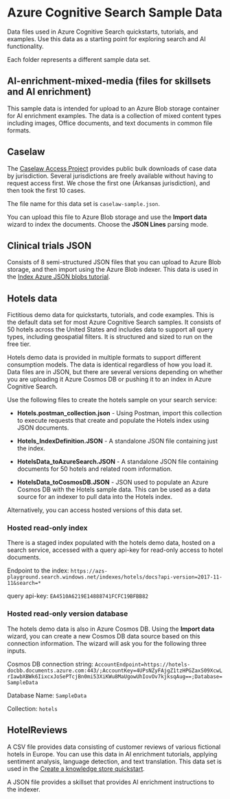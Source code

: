 # Azure Cognitive Search Sample Data

Data files used in Azure Cognitive Search quickstarts, tutorials, and examples. Use this data as a starting point for exploring search and AI functionality.

Each folder represents a different sample data set.

## AI-enrichment-mixed-media (files for skillsets and AI enrichment)

This sample data is intended for upload to an Azure Blob storage container for AI enrichment examples. The data is a collection of mixed content types including images, Office documents, and text documents in common file formats.

## Caselaw 

The [Caselaw Access Project](https://case.law/bulk/download/) provides public bulk downloads of case data by jurisdiction. Several jurisdictions are freely available without having to request access first. We chose the first one (Arkansas jurisdiction), and then took the first 10 cases.

The file name for this data set is `caselaw-sample.json`.

You can upload this file to Azure Blob storage and use the **Import data** wizard to index the documents. Choose the **JSON Lines** parsing mode.

## Clinical trials JSON

Consists of 8 semi-structured JSON files that you can upload to Azure Blob storage, and then import using the Azure Blob indexer. This data is used in the [Index Azure JSON blobs tutorial](https://docs.microsoft.com/azure/search/search-semi-structured-data).

## Hotels data

Fictitious demo data for quickstarts, tutorials, and code examples. This is the default data set for most Azure Cognitive Search samples. It consists of 50 hotels across the United States and includes data to support all query types, including geospatial filters. It is structured and sized to run on the free tier.

Hotels demo data is provided in multiple formats to support different consumption models. The data is identical regardless of how you load it. Data files are in JSON, but there are several versions depending on whether you are uploading it Azure Cosmos DB or pushing it to an index in Azure Cognitive Search. 

Use the following files to create the hotels sample on your search service:

+ **Hotels.postman_collection.json** - Using Postman, import this collection to execute requests that create and populate the Hotels index using JSON documents.

+ **Hotels_IndexDefinition.JSON** - A standalone JSON file containing just the index. 

+ **HotelsData_toAzureSearch.JSON** - A standalone JSON file containing documents for 50 hotels and related room information.

+ **HotelsData_toCosmosDB.JSON** - JSON used to populate an Azure Cosmos DB with the Hotels sample data.  This can be used as a data source for an indexer to pull data into the Hotels index.

Alternatively, you can access hosted versions of this data set. 

### Hosted read-only index

There is a staged index populated with the hotels demo data, hosted on a search service, accessed with a query api-key for read-only access to hotel documents.

Endpoint to the index: `https://azs-playground.search.windows.net/indexes/hotels/docs?api-version=2017-11-11&search=*`

query api-key: `EA4510A6219E14888741FCFC19BFBB82`

### Hosted read-only version database

The hotels demo data is also in Azure Cosmos DB. Using the **Import data** wizard, you can create a new Cosmos DB data source based on this connection information. The wizard will ask you for the following three inputs.

Cosmos DB connection string: `AccountEndpoint=https://hotels-docbb.documents.azure.com:443/;AccountKey=4UPsNZyFAjgZ1tzHPGZaxS09XcwLrIawbXBWk6IixcxJoSePTcjBn0mi53XiKWu8MaUgowUhIovOv7kjksqAug==;Database=SampleData`

Database Name: `SampleData`

Collection: `hotels`

## HotelReviews

A CSV file provides data consisting of customer reviews of various fictional hotels in Europe. You can use this data in AI enrichment tutorials, applying sentiment analysis, language detection, and text translation. This data set is used in the [Create a knowledge store quickstart](https://docs.microsoft.com/azure/search/knowledge-store-create-portal).

A JSON file provides a skillset that provides AI enrichment instructions to the indexer.